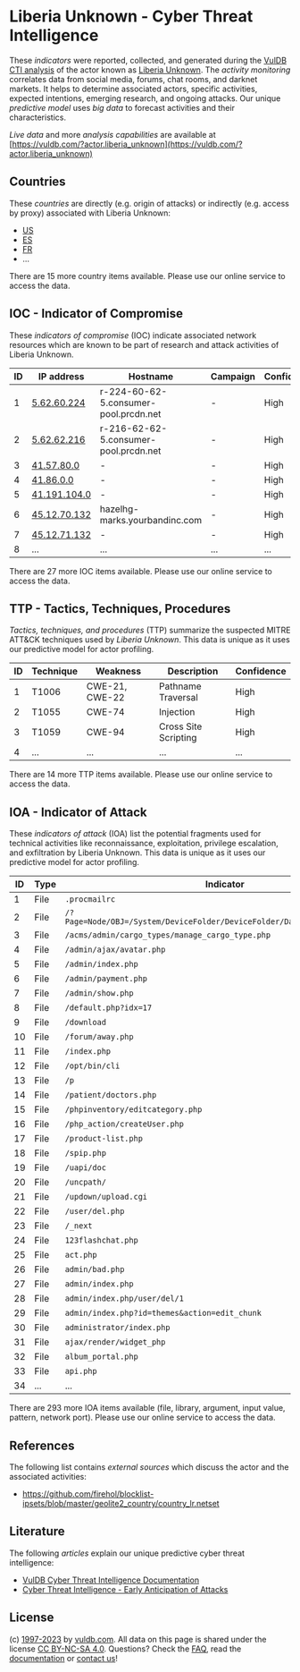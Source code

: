 # Liberia Unknown - Cyber Threat Intelligence

These _indicators_ were reported, collected, and generated during the [VulDB CTI analysis](https://vuldb.com/?kb.cti) of the actor known as [Liberia Unknown](https://vuldb.com/?actor.liberia_unknown). The _activity monitoring_ correlates data from social media, forums, chat rooms, and darknet markets. It helps to determine associated actors, specific activities, expected intentions, emerging research, and ongoing attacks. Our unique _predictive model_ uses _big data_ to forecast activities and their characteristics.

_Live data_ and more _analysis capabilities_ are available at [https://vuldb.com/?actor.liberia_unknown](https://vuldb.com/?actor.liberia_unknown)

## Countries

These _countries_ are directly (e.g. origin of attacks) or indirectly (e.g. access by proxy) associated with Liberia Unknown:

* [US](https://vuldb.com/?country.us)
* [ES](https://vuldb.com/?country.es)
* [FR](https://vuldb.com/?country.fr)
* ...

There are 15 more country items available. Please use our online service to access the data.

## IOC - Indicator of Compromise

These _indicators of compromise_ (IOC) indicate associated network resources which are known to be part of research and attack activities of Liberia Unknown.

ID | IP address | Hostname | Campaign | Confidence
-- | ---------- | -------- | -------- | ----------
1 | [5.62.60.224](https://vuldb.com/?ip.5.62.60.224) | r-224-60-62-5.consumer-pool.prcdn.net | - | High
2 | [5.62.62.216](https://vuldb.com/?ip.5.62.62.216) | r-216-62-62-5.consumer-pool.prcdn.net | - | High
3 | [41.57.80.0](https://vuldb.com/?ip.41.57.80.0) | - | - | High
4 | [41.86.0.0](https://vuldb.com/?ip.41.86.0.0) | - | - | High
5 | [41.191.104.0](https://vuldb.com/?ip.41.191.104.0) | - | - | High
6 | [45.12.70.132](https://vuldb.com/?ip.45.12.70.132) | hazelhg-marks.yourbandinc.com | - | High
7 | [45.12.71.132](https://vuldb.com/?ip.45.12.71.132) | - | - | High
8 | ... | ... | ... | ...

There are 27 more IOC items available. Please use our online service to access the data.

## TTP - Tactics, Techniques, Procedures

_Tactics, techniques, and procedures_ (TTP) summarize the suspected MITRE ATT&CK techniques used by _Liberia Unknown_. This data is unique as it uses our predictive model for actor profiling.

ID | Technique | Weakness | Description | Confidence
-- | --------- | -------- | ----------- | ----------
1 | T1006 | CWE-21, CWE-22 | Pathname Traversal | High
2 | T1055 | CWE-74 | Injection | High
3 | T1059 | CWE-94 | Cross Site Scripting | High
4 | ... | ... | ... | ...

There are 14 more TTP items available. Please use our online service to access the data.

## IOA - Indicator of Attack

These _indicators of attack_ (IOA) list the potential fragments used for technical activities like reconnaissance, exploitation, privilege escalation, and exfiltration by Liberia Unknown. This data is unique as it uses our predictive model for actor profiling.

ID | Type | Indicator | Confidence
-- | ---- | --------- | ----------
1 | File | `.procmailrc` | Medium
2 | File | `/?Page=Node/OBJ=/System/DeviceFolder/DeviceFolder/DateTime/Action=Submit` | High
3 | File | `/acms/admin/cargo_types/manage_cargo_type.php` | High
4 | File | `/admin/ajax/avatar.php` | High
5 | File | `/admin/index.php` | High
6 | File | `/admin/payment.php` | High
7 | File | `/admin/show.php` | High
8 | File | `/default.php?idx=17` | High
9 | File | `/download` | Medium
10 | File | `/forum/away.php` | High
11 | File | `/index.php` | Medium
12 | File | `/opt/bin/cli` | Medium
13 | File | `/p` | Low
14 | File | `/patient/doctors.php` | High
15 | File | `/phpinventory/editcategory.php` | High
16 | File | `/php_action/createUser.php` | High
17 | File | `/product-list.php` | High
18 | File | `/spip.php` | Medium
19 | File | `/uapi/doc` | Medium
20 | File | `/uncpath/` | Medium
21 | File | `/updown/upload.cgi` | High
22 | File | `/user/del.php` | High
23 | File | `/_next` | Low
24 | File | `123flashchat.php` | High
25 | File | `act.php` | Low
26 | File | `admin/bad.php` | High
27 | File | `admin/index.php` | High
28 | File | `admin/index.php/user/del/1` | High
29 | File | `admin/index.php?id=themes&action=edit_chunk` | High
30 | File | `administrator/index.php` | High
31 | File | `ajax/render/widget_php` | High
32 | File | `album_portal.php` | High
33 | File | `api.php` | Low
34 | ... | ... | ...

There are 293 more IOA items available (file, library, argument, input value, pattern, network port). Please use our online service to access the data.

## References

The following list contains _external sources_ which discuss the actor and the associated activities:

* https://github.com/firehol/blocklist-ipsets/blob/master/geolite2_country/country_lr.netset

## Literature

The following _articles_ explain our unique predictive cyber threat intelligence:

* [VulDB Cyber Threat Intelligence Documentation](https://vuldb.com/?kb.cti)
* [Cyber Threat Intelligence - Early Anticipation of Attacks](https://www.scip.ch/en/?labs.20201022)

## License

(c) [1997-2023](https://vuldb.com/?kb.changelog) by [vuldb.com](https://vuldb.com/?kb.about). All data on this page is shared under the license [CC BY-NC-SA 4.0](https://creativecommons.org/licenses/by-nc-sa/4.0/). Questions? Check the [FAQ](https://vuldb.com/?kb.faq), read the [documentation](https://vuldb.com/?kb) or [contact us](https://vuldb.com/?contact)!
